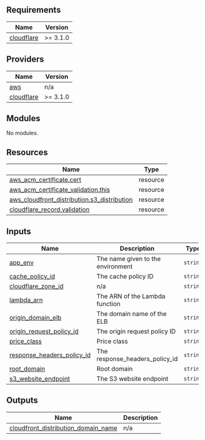 <!-- BEGIN_TF_DOCS -->
## Requirements

| Name | Version |
|------|---------|
| <a name="requirement_cloudflare"></a> [cloudflare](#requirement\_cloudflare) | >= 3.1.0 |

## Providers

| Name | Version |
|------|---------|
| <a name="provider_aws"></a> [aws](#provider\_aws) | n/a |
| <a name="provider_cloudflare"></a> [cloudflare](#provider\_cloudflare) | >= 3.1.0 |

## Modules

No modules.

## Resources

| Name | Type |
|------|------|
| [aws_acm_certificate.cert](https://registry.terraform.io/providers/hashicorp/aws/latest/docs/resources/acm_certificate) | resource |
| [aws_acm_certificate_validation.this](https://registry.terraform.io/providers/hashicorp/aws/latest/docs/resources/acm_certificate_validation) | resource |
| [aws_cloudfront_distribution.s3_distribution](https://registry.terraform.io/providers/hashicorp/aws/latest/docs/resources/cloudfront_distribution) | resource |
| [cloudflare_record.validation](https://registry.terraform.io/providers/cloudflare/cloudflare/latest/docs/resources/record) | resource |

## Inputs

| Name | Description | Type | Default | Required |
|------|-------------|------|---------|:--------:|
| <a name="input_app_env"></a> [app\_env](#input\_app\_env) | The name given to the environment | `string` | `null` | no |
| <a name="input_cache_policy_id"></a> [cache\_policy\_id](#input\_cache\_policy\_id) | The cache policy ID | `string` | `""` | no |
| <a name="input_cloudflare_zone_id"></a> [cloudflare\_zone\_id](#input\_cloudflare\_zone\_id) | n/a | `string` | n/a | yes |
| <a name="input_lambda_arn"></a> [lambda\_arn](#input\_lambda\_arn) | The ARN of the Lambda function | `string` | `""` | no |
| <a name="input_origin_domain_elb"></a> [origin\_domain\_elb](#input\_origin\_domain\_elb) | The domain name of the ELB | `string` | n/a | yes |
| <a name="input_origin_request_policy_id"></a> [origin\_request\_policy\_id](#input\_origin\_request\_policy\_id) | The origin request policy ID | `string` | `""` | no |
| <a name="input_price_class"></a> [price\_class](#input\_price\_class) | Price class | `string` | `"PriceClass_All"` | no |
| <a name="input_response_headers_policy_id"></a> [response\_headers\_policy\_id](#input\_response\_headers\_policy\_id) | The response\_headers\_policy\_id | `string` | `""` | no |
| <a name="input_root_domain"></a> [root\_domain](#input\_root\_domain) | Root domain | `string` | n/a | yes |
| <a name="input_s3_website_endpoint"></a> [s3\_website\_endpoint](#input\_s3\_website\_endpoint) | The S3 website endpoint | `string` | `""` | no |

## Outputs

| Name | Description |
|------|-------------|
| <a name="output_cloudfront_distribution_domain_name"></a> [cloudfront\_distribution\_domain\_name](#output\_cloudfront\_distribution\_domain\_name) | n/a |
<!-- END_TF_DOCS -->